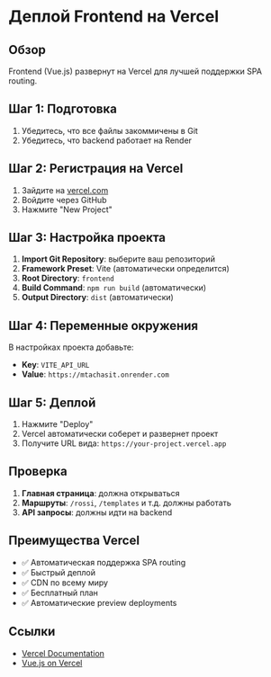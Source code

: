 # Деплой Frontend на Vercel

## Обзор
Frontend (Vue.js) развернут на Vercel для лучшей поддержки SPA routing.

## Шаг 1: Подготовка
1. Убедитесь, что все файлы закоммичены в Git
2. Убедитесь, что backend работает на Render

## Шаг 2: Регистрация на Vercel
1. Зайдите на [vercel.com](https://vercel.com)
2. Войдите через GitHub
3. Нажмите "New Project"

## Шаг 3: Настройка проекта
1. **Import Git Repository**: выберите ваш репозиторий
2. **Framework Preset**: Vite (автоматически определится)
3. **Root Directory**: `frontend`
4. **Build Command**: `npm run build` (автоматически)
5. **Output Directory**: `dist` (автоматически)

## Шаг 4: Переменные окружения
В настройках проекта добавьте:
- **Key**: `VITE_API_URL`
- **Value**: `https://mtachasit.onrender.com`

## Шаг 5: Деплой
1. Нажмите "Deploy"
2. Vercel автоматически соберет и развернет проект
3. Получите URL вида: `https://your-project.vercel.app`

## Проверка
1. **Главная страница**: должна открываться
2. **Маршруты**: `/rossi`, `/templates` и т.д. должны работать
3. **API запросы**: должны идти на backend

## Преимущества Vercel
- ✅ Автоматическая поддержка SPA routing
- ✅ Быстрый деплой
- ✅ CDN по всему миру
- ✅ Бесплатный план
- ✅ Автоматические preview deployments

## Ссылки
- [Vercel Documentation](https://vercel.com/docs)
- [Vue.js on Vercel](https://vercel.com/guides/deploying-vuejs-to-vercel)
